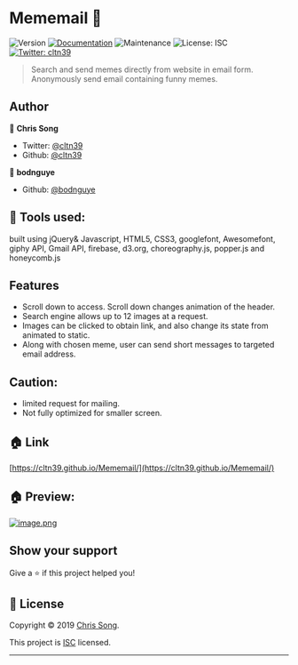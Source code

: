 #  Mememail 👋
![Version](https://img.shields.io/badge/version-1.3.1-blue.svg?cacheSeconds=2592000)
[![Documentation](https://img.shields.io/badge/documentation-yes-brightgreen.svg)](https://github.com/cltn39/mememail#readme)
![Maintenance](https://img.shields.io/badge/Maintained%3F-yes-green.svg)
![License: ISC](https://img.shields.io/badge/License-ISC-yellow.svg)
[![Twitter: cltn39](https://img.shields.io/twitter/follow/cltn39.svg?style=social)](https://twitter.com/cltn39)

> Search and send memes directly from website in email form.
Anonymously send email containing funny memes.

## Author

👤 **Chris Song**

* Twitter: [@cltn39](https://twitter.com/cltn39)
* Github: [@cltn39](https://github.com/cltn39)

👤 **bodnguye**

* Github: [@bodnguye](https://github.com/bodnguye)

## 🤝 Tools used:

 built using jQuery& Javascript, HTML5, CSS3, googlefont, Awesomefont, giphy API, Gmail API, firebase, d3.org, choreography.js, popper.js and honeycomb.js

## Features

- Scroll down to access. Scroll down changes animation of the header.
- Search engine allows up to 12 images at a request.
- Images can be clicked to obtain link, and also change its state from animated to static.
- Along with chosen meme, user can send short messages to targeted email address.

## Caution:
- limited request for mailing. 
- Not fully optimized for smaller screen.

## 🏠 Link
[https://cltn39.github.io/Mememail/](https://cltn39.github.io/Mememail/)

## 🏠 Preview:
[![image.png](https://i.postimg.cc/1Rvz8CRB/image.png)](https://cltn39.github.io/Mememail/)

## Show your support

Give a ⭐️ if this project helped you!

## 📝 License

Copyright © 2019 [Chris Song](https://github.com/cltn39).

This project is [ISC](https://github.com/cltn39/background-widget/blob/master/LICENSE) licensed.

***
